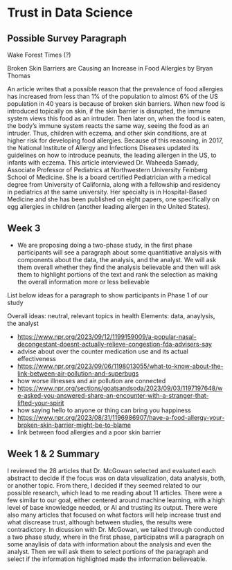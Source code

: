 # Trust in Data Science

## Possible Survey Paragraph
Wake Forest Times (?)

Broken Skin Barriers are Causing an Increase in Food Allergies 
by Bryan Thomas


An article writes that a possible reason that the prevalence of food allergies has increased from less than 1% of the population to almost 6% of the US population in 40 years is because of broken skin barriers. When new food is introduced topically on skin, if the skin barrier is disrupted, the immune system views this food as an intruder. Then later on, when the food is eaten, the body’s immune system reacts the same way, seeing the food as an intruder. Thus, children with eczema, and other skin conditions, are at higher risk for developing food allergies. Because of this reasoning, in 2017, the National Institute of Allergy and Infections Diseases updated its guidelines on how to introduce peanuts, the leading allergen in the US, to infants with eczema. This article interviewed Dr. Waheeda Samady, Associate Professor of Pediatrics at Northwestern University Feinberg School of Medicine. She is a board certified Pediatrician with a medical degree from University of California, along with a fellowship and residency in pediatrics at the same university. Her specialty is in Hospital-Based Medicine and she has been published on eight papers, one specifically on egg allergies in children (another leading allergen in the United States).

## Week 3 

* We are proposing doing a two-phase study, in the first phase participants will see a paragraph about some quantitiative analysis with components about the data, the analysis, and the analyst. We will ask them overall whether they find the analysis believable and then will ask them to highlight portions of the text and rank the selection as making the overall information more or less believable
  
List below ideas for a paragraph to show participants in Phase 1 of our study

Overall ideas: neutral, relevant topics in health 
Elements: data, anaylysis, the analyst

- https://www.npr.org/2023/09/12/1199159009/a-popular-nasal-decongestant-doesnt-actually-relieve-congestion-fda-advisers-say
- advise about over the counter medication use and its actual effectiveness
- https://www.npr.org/2023/09/06/1198013055/what-to-know-about-the-link-between-air-pollution-and-superbugs
- how worse illnesses and air pollution are connected
- https://www.npr.org/sections/goatsandsoda/2023/09/03/1197197648/we-asked-you-answered-share-an-encounter-with-a-stranger-that-lifted-your-spirit
- how saying hello to anyone or thing can bring you happiness
- https://www.npr.org/2023/08/31/1196986907/have-a-food-allergy-your-broken-skin-barrier-might-be-to-blame
- link between food allergies and a poor skin barrier


## Week 1 & 2 Summary

I reviewed the 28 articles that Dr. McGowan selected and evaluated each abstract to decide if the focus was on data visualization, data analysis, both, or another topic. From there, I decided if they seemed related to our possible research, which lead to me reading about 11 articles. There were a few similar to our goal, either centered around machine learning, with a high level of base knowledge needed, or AI and trusting its output. There were also many articles that focused on what factors will help increase trust and what discrease trust, although between studies, the results were contradictory. In dicussion with Dr. McGowan, we talked through conducted a two phase study, where in the first phase, participatns will a paragraph on some anaylisis of data with information about the analysis and even the analyst. Then we will ask them to select portions of the paragraph and select if the information highlighted made the information believeable.
